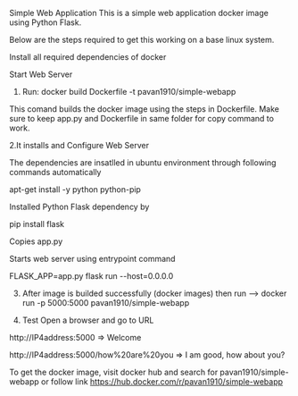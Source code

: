 Simple Web Application
This is a simple web application docker image using Python Flask.

Below are the steps required to get this working on a base linux system.

Install all required dependencies of docker

   Start Web Server
1. Run: docker build Dockerfile -t pavan1910/simple-webapp

This comand builds the docker image using the steps in Dockerfile.
Make sure to keep app.py and Dockerfile in same folder for copy command to work.

2.It installs and Configure Web Server

The dependencies are insatlled in ubuntu environment through following commands automatically

apt-get install -y python python-pip

Installed Python Flask dependency by

pip install flask

Copies app.py

Starts web server using entrypoint command

FLASK_APP=app.py flask run --host=0.0.0.0

3. After image is builded successfully (docker images) then run
   --> docker run -p 5000:5000 pavan1910/simple-webapp
   
4. Test
Open a browser and go to URL

http://IP4address:5000                            => Welcome
   
http://IP4address:5000/how%20are%20you            => I am good, how about you?

To get the docker image, visit docker hub and search for pavan1910/simple-webapp or follow link https://hub.docker.com/r/pavan1910/simple-webapp
